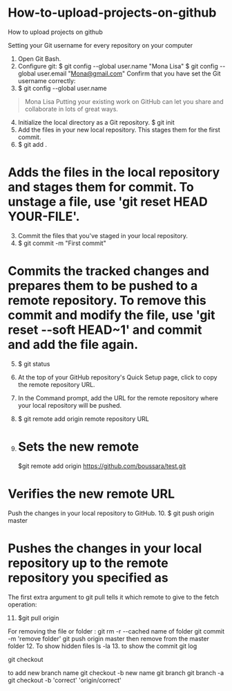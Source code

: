 # How-to-upload-projects-on-github
How to upload projects on github

Setting your Git username for every repository on your computer
1.	Open Git Bash.
2.	Configure git:
$ git config --global user.name "Mona Lisa"
$ git config --global user.email "Mona@gmail.com"
Confirm that you have set the Git username correctly:
3.	$ git config --global user.name
> Mona Lisa
Putting your existing work on GitHub can let you share and collaborate in lots of great ways.
4.	Initialize the local directory as a Git repository.
$ git init
1.	Add the files in your new local repository. This stages them for the first commit.
2.	$ git add .
# Adds the files in the local repository and stages them for commit. To unstage a file, use 'git reset HEAD YOUR-FILE'.
3.	Commit the files that you've staged in your local repository.
4.	$ git commit -m "First commit"
# Commits the tracked changes and prepares them to be pushed to a remote repository. To remove this commit and modify the file, use 'git reset --soft HEAD~1' and commit and add the file again.
5.	$ git status
6.	At the top of your GitHub repository's Quick Setup page, click  to copy the remote repository URL.
  
7.	In the Command prompt, add the URL for the remote repository where your local repository will be pushed.
8.	$ git remote add origin remote repository URL
9.	# Sets the new remote
      $git remote add origin https://github.com/boussara/test.git
# Verifies the new remote URL
Push the changes in your local repository to GitHub.
10.	$ git push origin master
# Pushes the changes in your local repository up to the remote repository you specified as

The first extra argument to git pull tells it which remote to give to the fetch operation:

 11.  $git pull origin
 
 For removing the file or folder :
 git rm -r --cached name of folder
 git commit -m 'remove folder'
 git push origin master
 then remove from the master folder
12. To show hidden files
  ls -la
13. to show the commit
  git log

git checkout <comit id>

to add new branch name
git checkout -b new name
git branch
git branch -a
git checkout -b 'correct' 'origin/correct'
